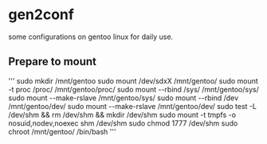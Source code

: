 # gen2conf
some configurations on gentoo linux for daily use. 

## Prepare to mount 
'''
  sudo mkdir /mnt/gentoo
  sudo mount /dev/sdxX /mnt/gentoo/
  sudo mount -t proc /proc/ /mnt/gentoo/proc/
  sudo mount --rbind /sys/ /mnt/gentoo/sys/
  sudo mount --make-rslave /mnt/gentoo/sys/
  sudo mount --rbind /dev /mnt/gentoo/dev/
  sudo mount --make-rslave /mnt/gentoo/dev/
  sudo test -L /dev/shm && rm /dev/shm && mkdir /dev/shm 
  sudo mount -t tmpfs -o nosuid,nodev,noexec shm /dev/shm
  sudo chmod 1777 /dev/shm
  sudo chroot /mnt/gentoo/ /bin/bash
'''

